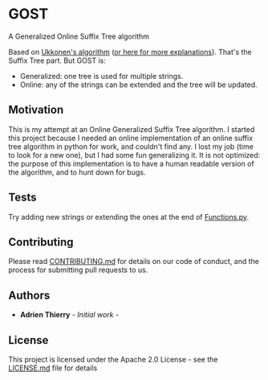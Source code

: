 # GOST
A Generalized Online Suffix Tree algorithm

Based on [Ukkonen's algorithm](https://www.cs.helsinki.fi/u/ukkonen/SuffixT1withFigs.pdf) ([or here for more explanations](https://stackoverflow.com/questions/9452701/ukkonens-suffix-tree-algorithm-in-plain-english)). That's the Suffix Tree part. But GOST is:
* Generalized: one tree is used for multiple strings.
* Online: any of the strings can be extended and the tree will be updated.

## Motivation

This is my attempt at an Online Generalized Suffix Tree algorithm.
I started this project because I needed an online implementation of an online suffix tree algorithm in python for work, and couldn't find any. I lost my job (time to look for a new one), but I had some fun generalizing it.
It is not optimized: the purpose of this implementation is to have a human readable version of the algorithm, and to hunt down for bugs.

## Tests

Try adding new strings or extending the ones at the end of [Functions.py](https://github.com/A-Thierry/GOST/blob/master/Functions.py).

## Contributing

Please read [CONTRIBUTING.md](https://github.com/A-Thierry/GOST/blob/master/CONTRIBUTING.md) for details on our code of conduct, and the process for submitting pull requests to us.

## Authors

* **Adrien Thierry** - *Initial work* -

## License

This project is licensed under the Apache 2.0 License - see the [LICENSE.md](LICENSE.md) file for details
